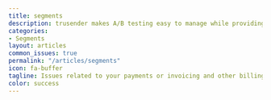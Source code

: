 ```yaml
---
title: segments
description: trusender makes A/B testing easy to manage while providing the level of accuracy required to ensure your tests are robust, so you can confidently optimize the performance of your campaigns.
categories:
- Segments
layout: articles
common_issues: true
permalink: "/articles/segments"
icon: fa-buffer
tagline: Issues related to your payments or invoicing and other billing issues.
color: success
---
```



